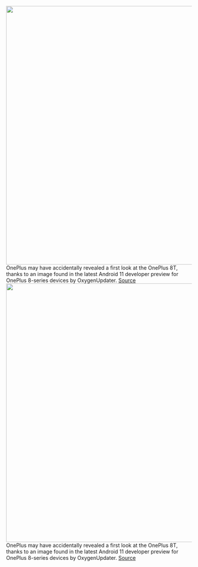 <img src='https://cdn.vox-cdn.com/thumbor/f9QQlWHwbAmsU1BxUyNJlXbiO1g=/0x0:2036x1364/1200x800/filters:focal(856x520:1180x844)/cdn.vox-cdn.com/uploads/chorus_image/image/67322447/Screen_Shot_2020_08_31_at_3.43.16_PM.0.png' width='700px' /><br/>
OnePlus may have accidentally revealed a first look at the OnePlus 8T, thanks to an image found in the latest Android 11 developer preview for OnePlus 8-series devices by OxygenUpdater.
<a href='https://www.theverge.com/2020/8/31/21409166/oneplus-8t-image-reveal-first-look-leak-firmware-update-developer-preview'> Source <a/><img src='https://cdn.vox-cdn.com/thumbor/f9QQlWHwbAmsU1BxUyNJlXbiO1g=/0x0:2036x1364/1200x800/filters:focal(856x520:1180x844)/cdn.vox-cdn.com/uploads/chorus_image/image/67322447/Screen_Shot_2020_08_31_at_3.43.16_PM.0.png' width='700px' /><br/>
OnePlus may have accidentally revealed a first look at the OnePlus 8T, thanks to an image found in the latest Android 11 developer preview for OnePlus 8-series devices by OxygenUpdater.
<a href='https://www.theverge.com/2020/8/31/21409166/oneplus-8t-image-reveal-first-look-leak-firmware-update-developer-preview'> Source <a/>